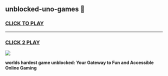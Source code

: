 
## unblocked-uno-games 👋
<h3>
<a href="https://premium.freeplayer.one?title=unblocked-uno-games&ref=14F">CLICK TO PLAY</a></h3>
<hr>

<h3>
<a href="https://premium.freeplayer.one?title=unblocked-uno-games&ref=14F">CLICK 2 PLAY</a>
  
</h3>

<a href="https://premium.freeplayer.one?title=unblocked-uno-games&ref=12F/"><img src="https://clearcache.store/games.png"></a>


**worlds hardest game unblocked: Your Gateway to Fun and Accessible Online Gaming**
